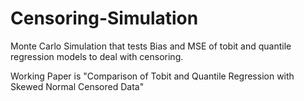 # Censoring-Simulation
Monte Carlo Simulation that tests Bias and MSE of tobit and quantile regression models to deal with censoring.

Working Paper is "Comparison of Tobit and Quantile Regression with Skewed Normal Censored Data"
